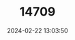 ---
title: "14709"
category: "Nesoryzomys swarthi"
draft: false
date: 2024-02-22 13:03:50
languages:
  English: ["Santiago Galapagos Mouse"]
---